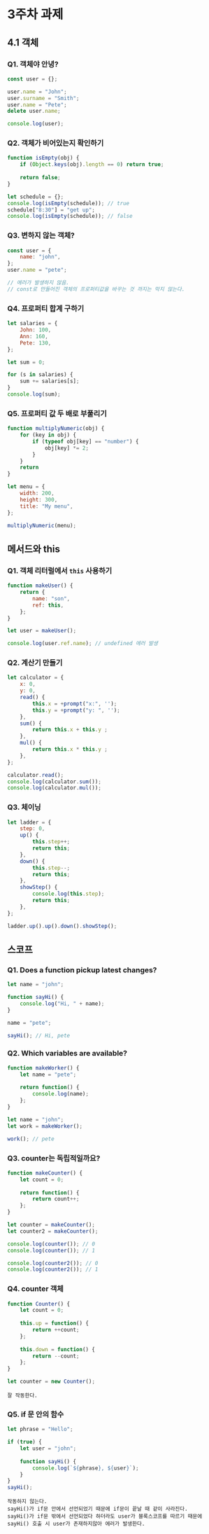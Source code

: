 # 3주차 과제

## 4.1 객체

### Q1. 객체야 안녕?

```javascript
const user = {};

user.name = "John";
user.surname = "Smith";
user.name = "Pete";
delete user.name;

console.log(user);
```

### Q2. 객체가 비어있는지 확인하기

``` javascript
function isEmpty(obj) {
    if (Object.keys(obj).length == 0) return true;
    
    return false;
}

let schedule = {};
console.log(isEmpty(schedule)); // true
schedule["8:30"] = "get up";
console.log(isEmpty(schedule)); // false
```

### Q3. 변하지 않는 객체?

```javascript
const user = {
    name: "john",
};
user.name = "pete";

// 에러가 발생하지 않음.
// const로 만들어진 객체의 프로퍼티값을 바꾸는 것 까지는 막지 않는다.
```

### Q4. 프로퍼티 합계 구하기

```javascript
let salaries = {
    John: 100,
    Ann: 160,
    Pete: 130,
};

let sum = 0;

for (s in salaries) {
    sum += salaries[s];
}
console.log(sum);
```

### Q5. 프로퍼티 값 두 배로 부풀리기

```javascript
function multiplyNumeric(obj) {
    for (key in obj) {
        if (typeof obj[key] == "number") {
            obj[key] *= 2;
        }
    }
    return
}

let menu = {
    width: 200,
    height: 300,
    title: "My menu",
};

multiplyNumeric(menu);
```

## 메서드와 this

### Q1. 객체 리터럴에서 `this` 사용하기

```javascript
function makeUser() {
    return {
        name: "son",
        ref: this,
    };
}

let user = makeUser();

console.log(user.ref.name); // undefined 에러 발생
```

### Q2. 계산기 만들기

```javascript
let calculator = {
    x: 0,
    y: 0,
    read() {
        this.x = +prompt("x:", '');
        this.y = +prompt("y: ", '');
    },
    sum() {
        return this.x + this.y ;
    },
    mul() {
        return this.x * this.y ;
    },
};

calculator.read();
console.log(calculator.sum());
console.log(calculator.mul());
```

### Q3. 체이닝

```javascript
let ladder = {
    step: 0,
    up() {
        this.step++;
        return this;
    },
    down() {
        this.step--;
        return this;
    },
    showStep() {
        console.log(this.step);
        return this;
    },
};

ladder.up().up().down().showStep();
```

## 스코프

### Q1. Does a function pickup latest changes?

```javascript
let name = "john";

function sayHi() {
    console.log("Hi, " + name);
}

name = "pete";

sayHi(); // Hi, pete
```

### Q2. Which variables are available?

```javascript
function makeWorker() {
    let name = "pete";
    
    return function() {
        console.log(name);
    };
}

let name = "john";
let work = makeWorker();

work(); // pete
```

### Q3. counter는 독립적일까요?

```javascript
function makeCounter() {
    let count = 0;
    
    return function() {
        return count++;
    };
}

let counter = makeCounter();
let counter2 = makeCounter();

console.log(counter()); // 0
console.log(counter()); // 1

console.log(counter2()); // 0
console.log(counter2()); // 1
```

### Q4. counter 객체

```javascript
function Counter() {
    let count = 0;
    
    this.up = function() {
        return ++count;
    };
    
    this.down = function() {
        return --count;
    };
}

let counter = new Counter();
```

```
잘 작동한다.
```

### Q5. if 문 안의 함수

```javascript
let phrase = "Hello";

if (true) {
    let user = "john";
    
    function sayHi() {
        console.log(`${phrase}, ${user}`);
    }
}
sayHi();
```

```
작동하지 않는다.
sayHi()가 if문 안에서 선언되었기 때문에 if문이 끝날 때 같이 사라진다.
sayHi()가 if문 밖에서 선언되었다 하더라도 user가 블록스코프를 따르기 때문에 
sayHi() 호출 시 user가 존재하지않아 에러가 발생한다.
```

